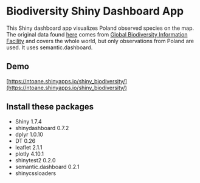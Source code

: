 # Biodiversity Shiny Dashboard App
This Shiny dashboard app visualizes Poland observed species on the map. The original data found 
[here](https://drive.google.com/file/d/1l1ymMg-K_xLriFv1b8MgddH851d6n2sU/view?usp=sharing) comes from 
[Global Biodiversity Information Facility](https://www.gbif.org/occurrence/search?dataset_key=8a863029-f435-446a-821e-275f4f641165) and covers the whole world,
but only observations from Poland are used. It uses semantic.dashboard.

## Demo
[https://ntoane.shinyapps.io/shiny_biodiversity/](https://ntoane.shinyapps.io/shiny_biodiversity/)

## Install these packages
- Shiny 1.7.4
- shinydashboard 0.7.2
- dplyr 1.0.10
- DT 0.26
- leaflet 2.1.1
- plotly 4.10.1
- shinytest2 0.2.0
- semantic.dashboard 0.2.1
- shinycssloaders



